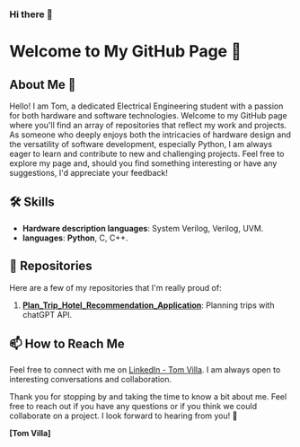 ### Hi there 👋

<!--
**TomVilla4397/TomVilla4397** is a ✨ _special_ ✨ repository because its `README.md` (this file) appears on your GitHub profile.

Here are some ideas to get you started:

- 🔭 I’m currently working on ...
- 🌱 I’m currently learning ...
- 👯 I’m looking to collaborate on ...
- 🤔 I’m looking for help with ...
- 💬 Ask me about ...
- 📫 How to reach me: ...
- 😄 Pronouns: ...
- ⚡ Fun fact: ...
-->


# Welcome to My GitHub Page 👋

## About Me 🚀

Hello! I am Tom, a dedicated Electrical Engineering student with a passion for both hardware and software technologies. Welcome to my GitHub page where you'll find an array of repositories that reflect my work and projects. As someone who deeply enjoys both the intricacies of hardware design and the versatility of software development, especially Python, I am always eager to learn and contribute to new and challenging projects. Feel free to explore my page and, should you find something interesting or have any suggestions, I'd appreciate your feedback!

## 🛠 Skills

- **Hardware description languages**: System Verilog, Verilog, UVM.
- **languages**: **Python**, C, C++.

## 📂 Repositories

Here are a few of my repositories that I'm really proud of:

1. **[Plan_Trip_Hotel_Recommendation_Application](https://github.com/TomVilla4397/Plan_Trip_Hotel_Recommendation_Application)**: Planning trips with chatGPT API.


## 📫 How to Reach Me

Feel free to connect with me on  [LinkedIn - Tom Villa](https://www.linkedin.com/in/tom-villa-107402235). I am always open to interesting conversations and collaboration.

Thank you for stopping by and taking the time to know a bit about me. Feel free to reach out if you have any questions or if you think we could collaborate on a project. I look forward to hearing from you! 🙌

**[Tom Villa]**




